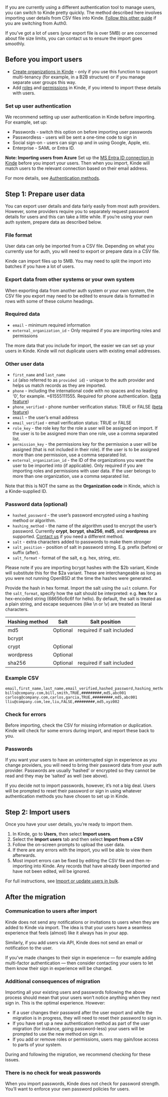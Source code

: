 
If you are currently using a different authentication tool to manage users, you can switch to Kinde pretty quickly. The method described here involves importing user details from CSV files into Kinde. [Follow this other guide](/get-started/switch-to-kinde/auth0-to-kinde/) if you are switching from Auth0.

If you’ve got a lot of users (your export file is over 5MB) or are concerned about file size limits, you can contact us to ensure the import goes smoothly.

## Before you import users

- [Create organizations in Kinde](/build/organizations/add-and-manage-organizations/) - only if you use this function to support multi-tenancy (for example, in a B2B structure) or if you manage separate user groups this way.
- Add [roles](/manage-users/roles-and-permissions/user-roles/) and [permissions](/manage-users/roles-and-permissions/user-permissions/) in Kinde, if you intend to import these details with users.

### Set up user authentication
We recommend setting up user authentication in Kinde before importing. For example, set up:

- Passwords - switch this option on before importing user passwords
- Passwordless - users will be sent a one-time code to sign in
- Social sign-on - users can sign up and in using Google, Apple, etc.
- Enterprise - SAML or Entra ID.

**Note: Importing users from Azure** Set up the [MS Entra ID connection in Kinde](/authenticate/enterprise-connections/azure/) before you import your users. Then when you import, Kinde will match users to the relevant connection based on their email address.

For more details, see [Authentication methods](/authenticate/authentication-methods/set-up-user-authentication/).

## Step 1: Prepare user data

You can export user details and data fairly easily from most auth providers. However, some providers require you to separately request password details for users and this can take a little while. If you’re using your own auth system, prepare data as described below.

### File format

User data can only be imported from a CSV file. Depending on what you currently use for auth, you will need to export or prepare data in a CSV file. 

Kinde can import files up to 5MB. You may need to split the import into batches if you have a lot of users.

### Export data from other systems or your own system

When exporting data from another auth system or your own system, the CSV file you export may need to be edited to ensure data is formatted in rows with some of these column headings.

### Required **data**

- `email` - minimum required information
- `external_organization_id` - Only required if you are importing roles and permissions

<Aside>

The more data that you include for import, the easier we can set up your users in Kinde. Kinde will not duplicate users with existing email addresses.

</Aside>

### **Other user data**

- `first_name` and `last_name`
- `id` (also referred to as `provided id`) - unique to the auth provider and helps us match records as they are imported.
- `phone` - including the international code with no spaces and no leading ‘0’, for example. +61555111555. Required for phone authentication. ([beta feature](https://kinde-21631392.hs-sites.com/en-au/beta-feature-interest))
- `phone_verified` - phone number verification status: TRUE or FALSE ([beta feature](https://kinde-21631392.hs-sites.com/en-au/beta-feature-interest))
- `email` - the user’s email address
- `email_verified` - email verification status: TRUE or FALSE
- `role_key` - the role key for the role a user will be assigned on import. If the user is to be assigned more than one role, use a comma separated list.
- `permission_key` - the permissions key for the permission a user will be assigned (that is not included in their role). If the user is to be assigned more than one permission, use a comma separated list.
- `external_organization_id` - the ID of the organizations you want the user to be imported into (if applicable). Only required if you are importing roles and permissions with user data. If the user belongs to more than one organization, use a comma separated list.

<Aside>

  Note that this is NOT the same as the **Organization code** in Kinde, which is a Kinde-supplied ID.

</Aside>

### Password data (optional)

- `hashed_password` - the user’s password encrypted using a hashing method or algorithm.
- `hashing_method` - the name of the algorithm used to encrypt the user’s password. Currently **crypt**, **bcrypt**, **sha256**, **md5**, and **wordpress** are supported. [Contact us](https://kinde-21631392.hs-sites.com/en-au/feature-request) if you need a different method.
- `salt` - extra characters added to passwords to make them stronger
- `salt_position` - position of salt in password string. E.g. prefix (before) or suffix (after).
- `salt_format` - format of the salt, e.g. hex, string, etc.

<Aside title="bcrypt $2b variant support:">

  Please note if you are importing bcrypt hashes with the $2b variant, Kinde will substitute this for the $2a variant. These are interchangeable as long as you were not running OpenBSD at the time the hashes were generated.

  </Aside>

  <Aside title="sha256 support:">

  Provide the hash in hex format. Import the salt using the `salt` column. For the `salt_format`, specify how the salt should be interpreted: e.g. **hex** for a hex-encoded string (68656c6c6f for hello). By default, the salt is treated as a plain string, and escape sequences (like \n or \v) are treated as literal characters.

  </Aside>

  | Hashing method | Salt     | Salt position             |
  | -------------- | -------- | ------------------------- |
  | md5            | Optional | required if salt included |
  | bcrypt         |          |                           |
  | crypt          | Optional |                           |
  | wordpress      | Optional |                           |
  | sha256         | Optional | required if salt included |

### Example CSV

```text
email,first_name,last_name,email_verified,hashed_password,hashing_method,external_organization_id
bills@company.com,bill,smith,TRUE,#########,md5,abc001
carlosg@company.com,carlos,garcia,TRUE,#########,md5,abc001
lliu@company.com,lee,liu,FALSE,#########,md5,xyz002
```

### Check for errors

Before importing, check the CSV for missing information or duplication. Kinde will check for some errors during import, and report these back to you.

### Passwords

If you want your users to have an uninterrupted sign in experience as you change providers, you will need to bring their password data from your auth provider. Passwords are usually ‘hashed’ or encrypted so they cannot be read and they may be ‘salted’ as well (see above).

If you decide not to import passwords, however, it’s not a big deal. Users will be prompted to reset their password or sign in using whatever authentication methods you have chosen to set up in Kinde.

## Step 2: Import users

Once you have your user details, you’re ready to import them.

1. In Kinde, go to **Users**, then select **Import users**.
2. Select the **Import users** tab and then select **Import from a CSV**
3. Follow the on-screen prompts to upload the user data.
4. If there are any errors with the import, you will be able to view them afterwards.
5. Most import errors can be fixed by editing the CSV file and then re-importing into Kinde. Any records that have already been imported and have not been edited, will be ignored.

For full instructions, see [Import or update users in bulk](/manage-users/add-and-edit/import-users-in-bulk/).

## After the migration

### **Communication to users after import**

Kinde does not send any notifications or invitations to users when they are added to Kinde via import. The idea is that your users have a seamless experience that feels (almost) like it always has in your app.

Similarly, if you add users via API, Kinde does not send an email or notification to the user.

If you’ve made changes to their sign in experience — for example adding multi-factor authentication — then consider contacting your users to let them know their sign in experience will be changed.

### Additional consequences of migration

Importing all your existing users and passwords following the above process should mean that your users won’t notice anything when they next sign in. This is the optimal experience. However:

- If a user changes their password after the user export and while the migration is in progress, they will need to reset their password to sign in.
- If you have set up a new authentication method as part of the user migration (for instance, going password-less) your users will be prompted to use the new method on sign in.
- If you add or remove roles or permissions, users may gain/lose access to parts of your system.

During and following the migration, we recommend checking for these issues.

### There is no check for weak passwords

When you import passwords, Kinde does not check for password strength. You’ll want to enforce your own password policies for users.
